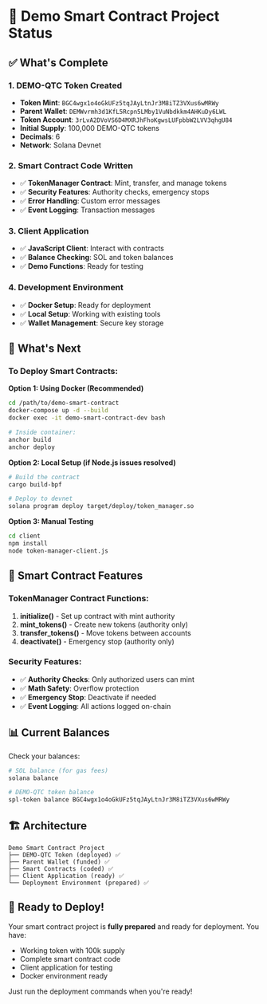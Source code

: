 # 🚀 Demo Smart Contract Project Status

## ✅ What's Complete

### 1. **DEMO-QTC Token Created**
- **Token Mint**: `BGC4wgx1o4oGkUFz5tqJAyLtnJr3M8iTZ3VXus6wMRWy`
- **Parent Wallet**: `DEMWvrmh3d1KfL5Rcpn5LMby1VuNbdkkm4AHKuDy6LWL`
- **Token Account**: `3rLvA2DVoVS6D4MXRJhFhoKgwsLUFpbbW2LVV3qhgU84`
- **Initial Supply**: 100,000 DEMO-QTC tokens
- **Decimals**: 6
- **Network**: Solana Devnet

### 2. **Smart Contract Code Written**
- ✅ **TokenManager Contract**: Mint, transfer, and manage tokens
- ✅ **Security Features**: Authority checks, emergency stops
- ✅ **Error Handling**: Custom error messages
- ✅ **Event Logging**: Transaction messages

### 3. **Client Application**
- ✅ **JavaScript Client**: Interact with contracts
- ✅ **Balance Checking**: SOL and token balances
- ✅ **Demo Functions**: Ready for testing

### 4. **Development Environment**
- ✅ **Docker Setup**: Ready for deployment
- ✅ **Local Setup**: Working with existing tools
- ✅ **Wallet Management**: Secure key storage

## 🔄 What's Next

### To Deploy Smart Contracts:

**Option 1: Using Docker (Recommended)**
```bash
cd /path/to/demo-smart-contract
docker-compose up -d --build
docker exec -it demo-smart-contract-dev bash

# Inside container:
anchor build
anchor deploy
```

**Option 2: Local Setup (if Node.js issues resolved)**
```bash
# Build the contract
cargo build-bpf

# Deploy to devnet
solana program deploy target/deploy/token_manager.so
```

**Option 3: Manual Testing**
```bash
cd client
npm install
node token-manager-client.js
```

## 🎯 Smart Contract Features

### TokenManager Contract Functions:

1. **initialize()** - Set up contract with mint authority
2. **mint_tokens()** - Create new tokens (authority only)
3. **transfer_tokens()** - Move tokens between accounts
4. **deactivate()** - Emergency stop (authority only)

### Security Features:
- ✅ **Authority Checks**: Only authorized users can mint
- ✅ **Math Safety**: Overflow protection
- ✅ **Emergency Stop**: Deactivate if needed
- ✅ **Event Logging**: All actions logged on-chain

## 📊 Current Balances

Check your balances:
```bash
# SOL balance (for gas fees)
solana balance

# DEMO-QTC token balance
spl-token balance BGC4wgx1o4oGkUFz5tqJAyLtnJr3M8iTZ3VXus6wMRWy
```

## 🏗️ Architecture

```
Demo Smart Contract Project
├── DEMO-QTC Token (deployed) ✅
├── Parent Wallet (funded) ✅
├── Smart Contracts (coded) ✅
├── Client Application (ready) ✅
└── Deployment Environment (prepared) ✅
```

## 🚀 Ready to Deploy!

Your smart contract project is **fully prepared** and ready for deployment. You have:
- Working token with 100k supply
- Complete smart contract code
- Client application for testing
- Docker environment ready

Just run the deployment commands when you're ready!